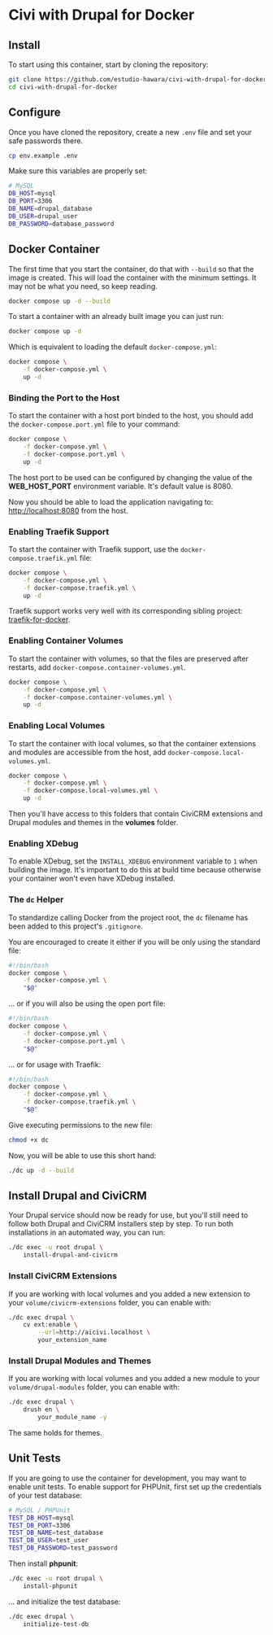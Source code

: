 # Civi with Drupal for Docker

## Install

To start using this container, start by cloning the repository:

```bash
git clone https://github.com/estudio-hawara/civi-with-drupal-for-docker.git
cd civi-with-drupal-for-docker
```

## Configure

Once you have cloned the repository, create a new `.env` file and set your safe passwords there.

```bash
cp env.example .env
```

Make sure this variables are properly set:

```bash
# MySQL
DB_HOST=mysql
DB_PORT=3306
DB_NAME=drupal_database
DB_USER=drupal_user
DB_PASSWORD=database_password
```

## Docker Container

The first time that you start the container, do that with `--build` so that the image is created. This will load the container with the minimum settings. It may not be what you need, so keep reading.

```bash
docker compose up -d --build
```

To start a container with an already built image you can just run:

```bash
docker compose up -d
```

Which is equivalent to loading the default `docker-compose.yml`:

```bash
docker compose \
    -f docker-compose.yml \
    up -d
```

### Binding the Port to the Host

To start the container with a host port binded to the host, you should add the `docker-compose.port.yml` file to your command:

```bash
docker compose \
    -f docker-compose.yml \
    -f docker-compose.port.yml \
    up -d
```

The host port to be used can be configured by changing the value of the **WEB_HOST_PORT** environment variable. It's default value is 8080.

Now you should be able to load the application navigating to: [http://localhost:8080](http://localhost:8080) from the host.

### Enabling Traefik Support

To start the container with Traefik support, use the `docker-compose.traefik.yml` file:

```bash
docker compose \
    -f docker-compose.yml \
    -f docker-compose.traefik.yml \
    up -d
```

Traefik support works very well with its corresponding sibling project: [traefik-for-docker](https://github.com/estudio-hawara/traefik-for-docker).

### Enabling Container Volumes

To start the container with volumes, so that the files are preserved after restarts, add `docker-compose.container-volumes.yml`.

```bash
docker compose \
    -f docker-compose.yml \
    -f docker-compose.container-volumes.yml \
    up -d
```

### Enabling Local Volumes

To start the container with local volumes, so that the container extensions and modules are accessible from the host, add `docker-compose.local-volumes.yml`.

```bash
docker compose \
    -f docker-compose.yml \
    -f docker-compose.local-volumes.yml \
    up -d
```

Then you'll have access to this folders that contain CiviCRM extensions and Drupal modules and themes in the **volumes** folder.

### Enabling XDebug

To enable XDebug, set the `INSTALL_XDEBUG` environment variable to `1` when building the image. It's important to do this at build time because otherwise your container won't even have XDebug installed.

### The `dc` Helper

To standardize calling Docker from the project root, the `dc` filename has been added to this project's `.gitignore`.

You are encouraged to create it either if you will be only using the standard file:

```bash
#!/bin/bash
docker compose \
    -f docker-compose.yml \
    "$@"
```

... or if you will also be using the open port file:

```bash
#!/bin/bash
docker compose \
    -f docker-compose.yml \
    -f docker-compose.port.yml \
    "$@"
```

... or for usage with Traefik:

```bash
#!/bin/bash
docker compose \
    -f docker-compose.yml \
    -f docker-compose.traefik.yml \
    "$@"
```

Give executing permissions to the new file:

```bash
chmod +x dc
```

Now, you will be able to use this short hand:

```bash
./dc up -d --build
```

## Install Drupal and CiviCRM

Your Drupal service should now be ready for use, but you'll still need to follow both Drupal and CiviCRM installers step by step. To run both installations in an automated way, you can run:

```bash
./dc exec -u root drupal \
    install-drupal-and-civicrm
```

### Install CiviCRM Extensions

If you are working with local volumes and you added a new extension to your `volume/civicrm-extensions` folder, you can enable with:

```bash
./dc exec drupal \
    cv ext:enable \
        --url=http://aicivi.localhost \
        your_extension_name
```

### Install Drupal Modules and Themes

If you are working with local volumes and you added a new module to your `volume/drupal-modules` folder, you can enable with:

```bash
./dc exec drupal \
    drush en \
        your_module_name -y
```

The same holds for themes.


## Unit Tests

If you are going to use the container for development, you may want to enable unit tests. To enable support for PHPUnit, first set up the credentials of your test database:

```bash
# MySQL / PHPUnit
TEST_DB_HOST=mysql
TEST_DB_PORT=3306
TEST_DB_NAME=test_database
TEST_DB_USER=test_user
TEST_DB_PASSWORD=test_password
```

Then install **phpunit**:

```bash
./dc exec -u root drupal \
    install-phpunit
```

... and initialize the test database:

```bash
./dc exec drupal \
    initialize-test-db
```
